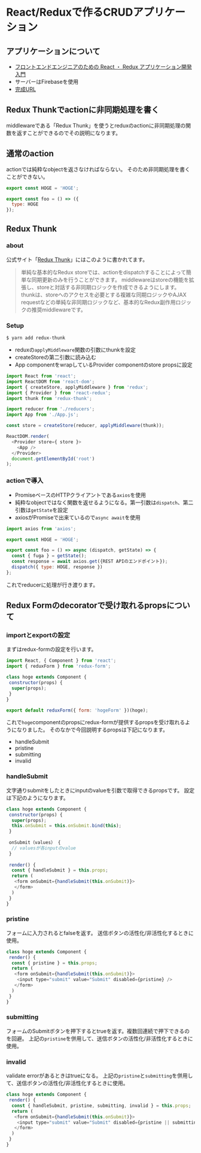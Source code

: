 # React/Reduxで作るCRUDアプリケーション

## アプリケーションについて

- [フロントエンドエンジニアのための React ・ Redux アプリケーション開発入門](https://www.udemy.com/react-application-development/)
- サーバーはFirebaseを使用
- [完成URL](https://react-crud-c462c.firebaseapp.com/)

## Redux Thunkでactionに非同期処理を書く

middlewareである「Redux Thunk」を使うとreduxのactionに非同期処理の関数を返すことができるのでその説明になります。

## 通常のaction

actionでは純粋なobjectを返さなければならない。
そのため非同期処理を書くことができない。

```javascript:action.js
export const HOGE = 'HOGE';

export const foo = () => ({
  type: HOGE
});
```

## Redux Thunk

### about

公式サイト「[Redux Thunk](https://github.com/reduxjs/redux-thunk)」にはこのように書かれてます。

> 単純な基本的なRedux storeでは、actionをdispatchすることによって簡単な同期更新のみを行うことができます。
middlewareはstoreの機能を拡張し、storeと対話する非同期ロジックを作成できるようにします。
thunkは、storeへのアクセスを必要とする複雑な同期ロジックやAJAX requestなどの単純な非同期ロジックなど、基本的なRedux副作用ロジックの推奨middlewareです。

### Setup

```terminal
$ yarn add redux-thunk
```

- reduxの`applyMiddleware`関数の引数にthunkを設定
- createStoreの第二引数に読み込む
- App componentをwrapしているProvider componentのstore propsに設定

``` javascript:index.js
import React from 'react';
import ReactDOM from 'react-dom';
import { createStore, applyMiddleware } from 'redux';
import { Provider } from 'react-redux';
import thunk from 'redux-thunk';

import reducer from './reducers';
import App from './App.js';

const store = createStore(reducer, applyMiddleware(thunk));

ReactDOM.render(
  <Provider store={ store }>
    <App />
  </Provider>
  document.getElementById('root')
);
```

### actionで導入

- PromiseベースのHTTPクライアントである`axios`を使用
- 純粋なobjectではなく関数を返せるようになる。第一引数は`dispatch`、第二引数は`getState`を設定
- axiosがPromiseで出来ているので`async await`を使用

``` javascript:action.js
import axios from 'axios';

export const HOGE = 'HOGE';

export const foo = () => async (dispatch, getState) => {
  const { fuga } = getState();
  const response = await axios.get({REST APIのエンドポイント});
  dispatch({ type: HOGE, response })
};
```

これでreducerに処理が行き渡ります。


## Redux Formのdecoratorで受け取れるpropsについて

### importとexportの設定

まずはredux-formの設定を行います。

``` javascript:hoge.js
import React, { Component } from 'react';
import { reduxForm } from 'redux-form';

class hoge extends Component {
 constructor(props) {
  super(props);
 }
}

export default reduxForm({ form: 'hogeForm' })(hoge);
```
これで`hoge`componentのpropsにredux-formが提供するpropsを受け取れるようになりました。
そのなかで今回説明するpropsは下記になります。

- handleSubmit
- pristine
- submitting
- invalid

### handleSubmit

文字通りsubmitをしたときにinputのvalueを引数で取得できるpropsです。
設定は下記のようになります。

``` javascript:hoge.js
class hoge extends Component {
 constructor(props) {
  super(props);
  this.onSubmit = this.onSubmit.bind(this);
 }
 
 onSubmit（values） {
  // valuesが各inputのvalue
 }
 
 render() {
  const { handleSubmit } = this.props;
  return (
   <form onSubmit={handleSubmit(this.onSubmit)}>
   </form>
  ) 
 }
}
```

### pristine

フォームに入力されるとfalseを返す。
送信ボタンの活性化/非活性化するときに使用。

``` javascript:hoge.js
class hoge extends Component {
 render() {
  const { pristine } = this.props;
  return (
   <form onSubmit={handleSubmit(this.onSubmit)}>
    <input type="submit" value="Submit" disabled={pristine} />
   </form>
  ) 
 }
}
```

### submitting

フォームのSubmitボタンを押下するとtrueを返す。複数回連続で押下できるのを回避。
上記の`pristine`を併用して、送信ボタンの活性化/非活性化するときに使用。


### invalid

validate errorがあるときはtrueになる。
上記の`pristine`と`submitting`を併用して、送信ボタンの活性化/非活性化するときに使用。

``` javascript:hoge.js
class hoge extends Component {
 render() {
  const { handleSubmit, pristine, submitting, invalid } = this.props;
  return (
   <form onSubmit={handleSubmit(this.onSubmit)}>
    <input type="submit" value="Submit" disabled={pristine || submitting || invalid} />
   </form>
  ) 
 }
}
```

